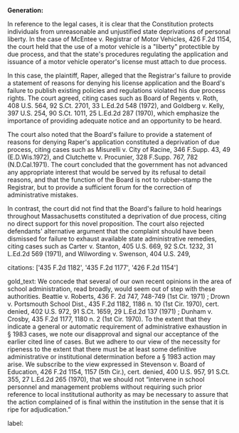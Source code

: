 **Generation:**

 <answer>

In reference to the legal cases, it is clear that the Constitution protects individuals from unreasonable and unjustified state deprivations of personal liberty. In the case of McEntee v. Registrar of Motor Vehicles, 426 F.2d 1154, the court held that the use of a motor vehicle is a "liberty" protectible by due process, and that the state's procedures regulating the application and issuance of a motor vehicle operator's license must attach to due process.

In this case, the plaintiff, Raper, alleged that the Registrar's failure to provide a statement of reasons for denying his license application and the Board's failure to publish existing policies and regulations violated his due process rights. The court agreed, citing cases such as Board of Regents v. Roth, 408 U.S. 564, 92 S.Ct. 2701, 33 L.Ed.2d 548 (1972), and Goldberg v. Kelly, 397 U.S. 254, 90 S.Ct. 1011, 25 L.Ed.2d 287 (1970), which emphasize the importance of providing adequate notice and an opportunity to be heard.

The court also noted that the Board's failure to provide a statement of reasons for denying Raper's application constituted a deprivation of due process, citing cases such as Misurelli v. City of Racine, 346 F.Supp. 43, 49 (E.D.Wis.1972), and Clutchette v. Procunier, 328 F.Supp. 767, 782 (N.D.Cal.1971). The court concluded that the government has not advanced any appropriate interest that would be served by its refusal to detail reasons, and that the function of the Board is not to rubber-stamp the Registrar, but to provide a sufficient forum for the correction of administrative mistakes.

In contrast, the court did not find that the Board's failure to hold hearings throughout Massachusetts constituted a deprivation of due process, citing no direct support for this novel proposition. The court also rejected defendants' alternative argument that the complaint should have been dismissed for failure to exhaust available state administrative remedies, citing cases such as Carter v. Stanton, 405 U.S. 669, 92 S.Ct. 1232, 31 L.Ed.2d 569 (1971), and Wilwording v. Swenson, 404 U.S. 249, 

citations: ['435 F.2d 1182', '435 F.2d 1177', '426 F.2d 1154']

gold_text: We concede that several of our own recent opinions in the area of school administration, read broadly, would seem out of step with these authorities. Beattie v. Roberts, 436 F. 2d 747, 748-749 (1st Cir. 1971) ; Drown v. Portsmouth School Dist., 435 F.2d 1182, 1186 n. 10 (1st Cir. 1970), cert. denied, 402 U.S. 972, 91 S.Ct. 1659, 29 L.Ed.2d 137 (1971) ; Dunham v. Crosby, 435 F.2d 1177, 1180 n. 2 (1st Cir. 1970). To the extent that they indicate a general or automatic requirement of administrative exhaustion in § 1983 cases, we note our disapproval and signal our acceptance of the earlier cited line of cases. But we adhere to our view of the necessity for ripeness to the extent that there must be at least some definitive administrative or institutional determination before a § 1983 action may arise. We subscribe to the view expressed in Stevenson v. Board of Education, 426 F.2d 1154, 1157 (5th Cir.), cert. denied, 400 U.S. 957, 91 S.Ct. 355, 27 L.Ed.2d 265 (1970), that we should not “intervene in school personnel and management problems without requiring such prior reference to local institutional authority as may be necessary to assure that the action complained of is final within the institution in the sense that it is ripe for adjudication.”

label: 